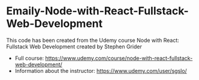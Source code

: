 # Emaily-Node-with-React-Fullstack-Web-Development

This code has been created from the Udemy course Node with React: Fullstack Web Development created by Stephen Grider

* Full course: https://www.udemy.com/course/node-with-react-fullstack-web-development/
* Information about the instructor: https://www.udemy.com/user/sgslo/
